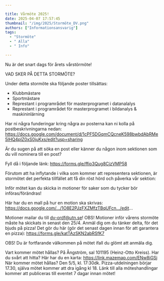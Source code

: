 ```yaml
---

title: Vårmöte 2025!
date: 2025-04-07 17:57:45
thumbnail: "/img/2025/Stormöte_DV.png"
authors: ["Informationsansvarig"]
tags: 
  - "Stormöte"
  - " Alla"
  - " Info"

---
```

Nu är det snart dags för årets vårstörmöte!

VAD SKER PÅ DETTA STORMÖTE?

Under detta stormöte ska följande poster tillsättas:
* Klubbmästare
* Sportmästare
* Represtant i programrådet för masterprogramet i datanalalys 
* Represtant i programrådet för masterprogramet i bildanalys & 
 maskininlärning

Har ni några funderingar kring några av posterna kan ni kolla på postbeskrivningarna nedan: 
https://docs.google.com/document/d/1cPF5DGqmCQcneK598bwbdAbRMe5lHQ4plZ0xS0juKxs/edit?usp=sharing

Är du sugen på att söka en post eller känner du någon inom sektionen som du vill nominera till en post?

Fyll då i följande länk:
https://forms.gle/ffio3Qug8CjzVMP58

Förutom att ha inflytande i vilka som kommer att representera sektionen, är stormötet det perfekta tillfället att få din röst hörd och påverka vår sektion:

Inför mötet kan du skicka in motioner för saker som du tycker bör införas/förändras!

Här har du en mall på hur en motion ska skrivas:
https://docs.google.com/.../1O8E2PJzFXZMfzTBqUFcn.../edit...

Motioner mailar du till dv-ordf@utn.se!
OBS! Motioner inför vårens stormöte måste ha skickats in senast den 25/4.
Anmäl dig om du tänker delta, för det bjuds på pizza!
Det gör du här (gör det senast dagen innan för att garantera en pizza):
https://forms.gle/katTAzSKN2abRSfK7

OBS! Du är fortfarande välkommen på mötet ifall du glömt att anmäla dig.

Vart kommer mötet hållas?
På Ångström, sal 101195 (Heinz-Otto Kreiss).
Har du svårt att hitta? Här har du en karta:
https://link.mazemap.com/ENw8iGSj
När kommer mötet hållas?
Den 5/5, kl. 17:30dk.
Pizza-utdelningen börjar 17.30, själva mötet kommer att dra igång kl 18.
Länk till alla möteshandlingar kommer att publiceras till eventet 7 dagar innan mötet!

